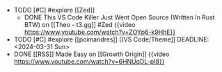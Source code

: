 - TODO [#C] #explore [[Zed]]
	- DONE This VS Code Killer Just Went Open Source (Written In Rust BTW) on [[Theo - t3․gg]] #Zed
	  {{video https://www.youtube.com/watch?v=ZOYp6-k9HhE}}
- TODO [#C] #explore [[poimandres]] [[VS Code/Theme]]
  DEADLINE: <2024-03-31 Sun>
- DONE [[RSS]] Made Easy on [[Growth Origin]]
  {{video https://www.youtube.com/watch?v=6HNUqDL-pI8}}